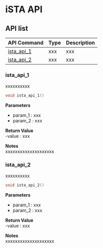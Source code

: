 # iSTA API
## API list
| API Command | Type | Description |
| :--- | :--- | :--- |
| [ista_api_1](#ista_api_1) | xxx | xxx |
| [ista_api_2](#ista_api_2) | xxx | xxx |

### ista_api_1 <a id="ista_api_1"></a>
xxxxxxxxxx <br>
```C++
void ista_api_1()
```

**Parameters** <br>
- param_1 : xxx
- param_2 : xxx

**Return Value** <br>
-value : xxx

**Notes** <br>
xxxxxxxxxxxxxxxxxxxx

### ista_api_2 <a id="ista_api_2"></a>
xxxxxxxxxx <br>
```C++
void ista_api_2()
```
**Parameters** <br>
- param_1 : xxx
- param_2 : xxx

**Return Value** <br>
-value : xxx

**Notes** <br>
xxxxxxxxxxxxxxxxxxxx
